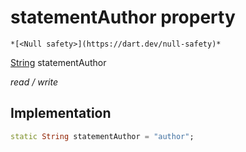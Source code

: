 


# statementAuthor property




    *[<Null safety>](https://dart.dev/null-safety)*


[String](https://api.flutter.dev/flutter/dart-core/String-class.html) statementAuthor
  
_read / write_






## Implementation

```dart
static String statementAuthor = "author";


```







